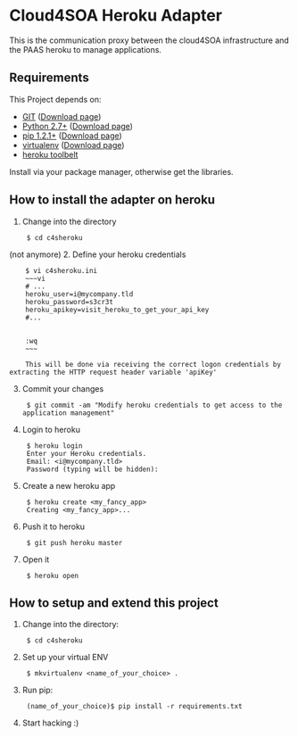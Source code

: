 Cloud4SOA Heroku Adapter
========================

This is the communication proxy between the cloud4SOA infrastructure and the PAAS heroku to manage applications.


Requirements
------------
This Project depends on:

- [GIT](http://git-scm.com/) ([Download page](http://git-scm.com/downloads))
- [Python 2.7+](http://www.python.org/download/releases/2.7/) ([Download page](http://www.python.org/download/releases/2.7/#download))
- [pip 1.2.1+](http://pypi.python.org/pypi/pip) ([Download page](http://pypi.python.org/pypi/pip#downloads))
- [virtualenv](http://pypi.python.org/pypi/virtualenv) ([Download page](http://pypi.python.org/pypi/virtualenv#downloads))
- [heroku toolbelt](https://toolbelt.heroku.com/)

Install via your package manager, otherwise get the libraries.


How to install the adapter on heroku
------------------------------------
1. Change into the directory

        $ cd c4sheroku

(not anymore) 2. Define your heroku credentials

        $ vi c4sheroku.ini
        ~~~vi
        # ...
        heroku_user=i@mycompany.tld
        heroku_password=s3cr3t
        heroku_apikey=visit_heroku_to_get_your_api_key
        #...


        :wq
        ~~~
        
        This will be done via receiving the correct logon credentials by extracting the HTTP request header variable 'apiKey'
        
3. Commit your changes

        $ git commit -am "Modify heroku credentials to get access to the application management"

4. Login to heroku

        $ heroku login
        Enter your Heroku credentials.
        Email: <i@mycompany.tld>
        Password (typing will be hidden): 

5. Create a new heroku app

        $ heroku create <my_fancy_app>
        Creating <my_fancy_app>...

6. Push it to heroku

        $ git push heroku master

7. Open it

        $ heroku open


How to setup and extend this project
------------------------------------

1. Change into the directory:

        $ cd c4sheroku

2. Set up your virtual ENV
	
        $ mkvirtualenv <name_of_your_choice> .

3. Run pip:

        (name_of_your_choice)$ pip install -r requirements.txt

5. Start hacking :)

